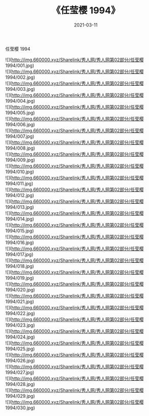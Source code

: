 ﻿---
layout: post
title:  《任莹樱 1994》
date:   2021-03-11
img: http://img.660000.xyz/Sharelink/秀人网/秀人网第02部分/任莹樱 1994/000.jpg
categories: [美女, 清纯, 唯美]
---

任莹樱 1994

  ![](http://img.660000.xyz/Sharelink/秀人网/秀人网第02部分/任莹樱 1994/001.jpg) <br> ![](http://img.660000.xyz/Sharelink/秀人网/秀人网第02部分/任莹樱 1994/002.jpg) <br> ![](http://img.660000.xyz/Sharelink/秀人网/秀人网第02部分/任莹樱 1994/003.jpg) <br> ![](http://img.660000.xyz/Sharelink/秀人网/秀人网第02部分/任莹樱 1994/004.jpg) <br> ![](http://img.660000.xyz/Sharelink/秀人网/秀人网第02部分/任莹樱 1994/005.jpg) <br> ![](http://img.660000.xyz/Sharelink/秀人网/秀人网第02部分/任莹樱 1994/006.jpg) <br> ![](http://img.660000.xyz/Sharelink/秀人网/秀人网第02部分/任莹樱 1994/007.jpg) <br> ![](http://img.660000.xyz/Sharelink/秀人网/秀人网第02部分/任莹樱 1994/008.jpg) <br> ![](http://img.660000.xyz/Sharelink/秀人网/秀人网第02部分/任莹樱 1994/009.jpg) <br> ![](http://img.660000.xyz/Sharelink/秀人网/秀人网第02部分/任莹樱 1994/010.jpg) <br> ![](http://img.660000.xyz/Sharelink/秀人网/秀人网第02部分/任莹樱 1994/011.jpg) <br> ![](http://img.660000.xyz/Sharelink/秀人网/秀人网第02部分/任莹樱 1994/012.jpg) <br> ![](http://img.660000.xyz/Sharelink/秀人网/秀人网第02部分/任莹樱 1994/013.jpg) <br> ![](http://img.660000.xyz/Sharelink/秀人网/秀人网第02部分/任莹樱 1994/014.jpg) <br> ![](http://img.660000.xyz/Sharelink/秀人网/秀人网第02部分/任莹樱 1994/015.jpg) <br> ![](http://img.660000.xyz/Sharelink/秀人网/秀人网第02部分/任莹樱 1994/016.jpg) <br> ![](http://img.660000.xyz/Sharelink/秀人网/秀人网第02部分/任莹樱 1994/017.jpg) <br> ![](http://img.660000.xyz/Sharelink/秀人网/秀人网第02部分/任莹樱 1994/018.jpg) <br> ![](http://img.660000.xyz/Sharelink/秀人网/秀人网第02部分/任莹樱 1994/019.jpg) <br> ![](http://img.660000.xyz/Sharelink/秀人网/秀人网第02部分/任莹樱 1994/020.jpg) <br> ![](http://img.660000.xyz/Sharelink/秀人网/秀人网第02部分/任莹樱 1994/021.jpg) <br> ![](http://img.660000.xyz/Sharelink/秀人网/秀人网第02部分/任莹樱 1994/022.jpg) <br> ![](http://img.660000.xyz/Sharelink/秀人网/秀人网第02部分/任莹樱 1994/023.jpg) <br> ![](http://img.660000.xyz/Sharelink/秀人网/秀人网第02部分/任莹樱 1994/024.jpg) <br> ![](http://img.660000.xyz/Sharelink/秀人网/秀人网第02部分/任莹樱 1994/025.jpg) <br> ![](http://img.660000.xyz/Sharelink/秀人网/秀人网第02部分/任莹樱 1994/026.jpg) <br> ![](http://img.660000.xyz/Sharelink/秀人网/秀人网第02部分/任莹樱 1994/027.jpg) <br> ![](http://img.660000.xyz/Sharelink/秀人网/秀人网第02部分/任莹樱 1994/028.jpg) <br> ![](http://img.660000.xyz/Sharelink/秀人网/秀人网第02部分/任莹樱 1994/029.jpg) <br> ![](http://img.660000.xyz/Sharelink/秀人网/秀人网第02部分/任莹樱 1994/030.jpg) <br>